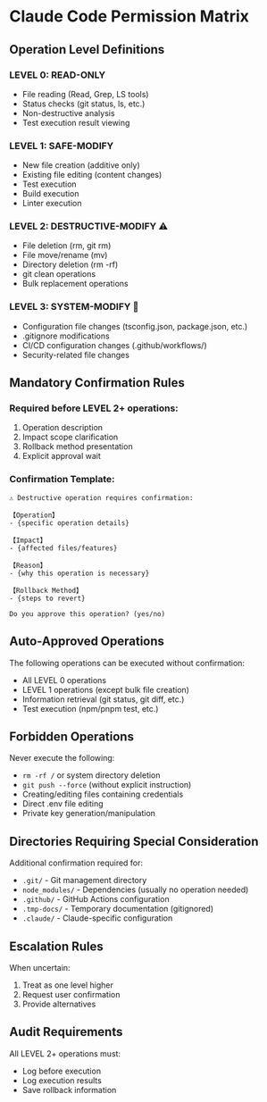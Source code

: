 # Claude Code Permission Matrix

## Operation Level Definitions

### LEVEL 0: READ-ONLY
- File reading (Read, Grep, LS tools)
- Status checks (git status, ls, etc.)
- Non-destructive analysis
- Test execution result viewing

### LEVEL 1: SAFE-MODIFY
- New file creation (additive only)
- Existing file editing (content changes)
- Test execution
- Build execution
- Linter execution

### LEVEL 2: DESTRUCTIVE-MODIFY ⚠️
- File deletion (rm, git rm)
- File move/rename (mv)
- Directory deletion (rm -rf)
- git clean operations
- Bulk replacement operations

### LEVEL 3: SYSTEM-MODIFY 🚨
- Configuration file changes (tsconfig.json, package.json, etc.)
- .gitignore modifications
- CI/CD configuration changes (.github/workflows/)
- Security-related file changes

## Mandatory Confirmation Rules

### Required before LEVEL 2+ operations:
1. Operation description
2. Impact scope clarification
3. Rollback method presentation
4. Explicit approval wait

### Confirmation Template:
```
⚠️ Destructive operation requires confirmation:

【Operation】
- {specific operation details}

【Impact】
- {affected files/features}

【Reason】
- {why this operation is necessary}

【Rollback Method】
- {steps to revert}

Do you approve this operation? (yes/no)
```

## Auto-Approved Operations

The following operations can be executed without confirmation:
- All LEVEL 0 operations
- LEVEL 1 operations (except bulk file creation)
- Information retrieval (git status, git diff, etc.)
- Test execution (npm/pnpm test, etc.)

## Forbidden Operations

Never execute the following:
- `rm -rf /` or system directory deletion
- `git push --force` (without explicit instruction)
- Creating/editing files containing credentials
- Direct .env file editing
- Private key generation/manipulation

## Directories Requiring Special Consideration

Additional confirmation required for:
- `.git/` - Git management directory
- `node_modules/` - Dependencies (usually no operation needed)
- `.github/` - GitHub Actions configuration
- `.tmp-docs/` - Temporary documentation (gitignored)
- `.claude/` - Claude-specific configuration

## Escalation Rules

When uncertain:
1. Treat as one level higher
2. Request user confirmation
3. Provide alternatives

## Audit Requirements

All LEVEL 2+ operations must:
- Log before execution
- Log execution results
- Save rollback information